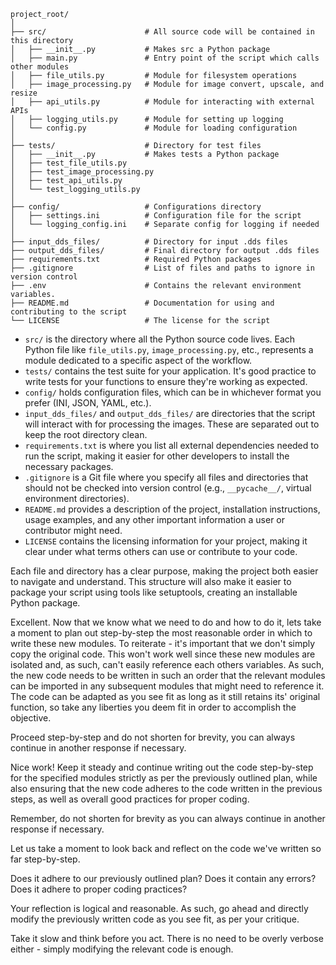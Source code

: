 ```
project_root/
│
├── src/                      # All source code will be contained in this directory
│   ├── __init__.py           # Makes src a Python package
│   ├── main.py               # Entry point of the script which calls other modules
│   ├── file_utils.py         # Module for filesystem operations
│   ├── image_processing.py   # Module for image convert, upscale, and resize
│   ├── api_utils.py          # Module for interacting with external APIs
│   ├── logging_utils.py      # Module for setting up logging
│   └── config.py             # Module for loading configuration
│
├── tests/                    # Directory for test files
│   ├── __init__.py           # Makes tests a Python package
│   ├── test_file_utils.py
│   ├── test_image_processing.py
│   ├── test_api_utils.py
│   └── test_logging_utils.py
│
├── config/                   # Configurations directory
│   ├── settings.ini          # Configuration file for the script
│   └── logging_config.ini    # Separate config for logging if needed
│
├── input_dds_files/          # Directory for input .dds files
├── output_dds_files/         # Final directory for output .dds files
├── requirements.txt          # Required Python packages
├── .gitignore                # List of files and paths to ignore in version control
├── .env                      # Contains the relevant environment variables.
├── README.md                 # Documentation for using and contributing to the script
└── LICENSE                   # The license for the script
```

- `src/` is the directory where all the Python source code lives. Each Python file like `file_utils.py`, `image_processing.py`, etc., represents a module dedicated to a specific aspect of the workflow.
- `tests/` contains the test suite for your application. It's good practice to write tests for your functions to ensure they're working as expected.
- `config/` holds configuration files, which can be in whichever format you prefer (INI, JSON, YAML, etc.).
- `input_dds_files/` and `output_dds_files/` are directories that the script will interact with for processing the images. These are separated out to keep the root directory clean.
- `requirements.txt` is where you list all external dependencies needed to run the script, making it easier for other developers to install the necessary packages.
- `.gitignore` is a Git file where you specify all files and directories that should not be checked into version control (e.g., `__pycache__/`, virtual environment directories).
- `README.md` provides a description of the project, installation instructions, usage examples, and any other important information a user or contributor might need.
- `LICENSE` contains the licensing information for your project, making it clear under what terms others can use or contribute to your code.

Each file and directory has a clear purpose, making the project both easier to navigate and understand. This structure will also make it easier to package your script using tools like setuptools, creating an installable Python package.

Excellent. Now that we know what we need to do and how to do it, lets take a moment to plan out step-by-step the most reasonable order in which to write these new modules. To reiterate - it's important that we don't simply copy the original code. This won't work well since these new modules are isolated and, as such, can't easily reference each others variables. As such, the new code needs to be written in such an order that the relevant modules can be imported in any subsequent modules that might need to reference it. The code can be adapted as you see fit as long as it still retains its' original function, so take any liberties you deem fit in order to accomplish the objective.

Proceed step-by-step and do not shorten for brevity, you can always continue in another response if necessary.

Nice work! Keep it steady and continue writing out the code step-by-step for the specified modules strictly as per the previously outlined plan, while also ensuring that the new code adheres to the code written in the previous steps, as well as overall good practices for proper coding.

Remember, do not shorten for brevity as you can always continue in another response if necessary.

Let us take a moment to look back and reflect on the code we've written so far step-by-step. 

Does it adhere to our previously outlined plan? Does it contain any errors? Does it adhere to proper coding practices?

Your reflection is logical and reasonable. As such, go ahead and directly modify the previously written code as you see fit, as per your critique.

Take it slow and think before you act. There is no need to be overly verbose either - simply modifying the relevant code is enough.